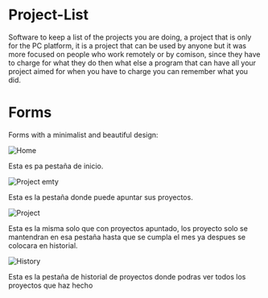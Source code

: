 # Project-List
Software to keep a list of the projects you are doing, a project that is only for the PC platform, 
it is a project that can be used by anyone but it was more focused on people who work remotely or 
by comison, since they have to charge for what they do then what else a program that can have all 
your project aimed for when you have to charge you can remember what you did.

# Forms
Forms with a minimalist and beautiful design:

![Home](https://github.com/Engels23rd/Project-List/assets/89677093/ad51ecda-dd29-4980-9c8f-ce6e1a686a1d)

Esta es pa pestaña de inicio.


![Project emty](https://github.com/Engels23rd/Project-List/assets/89677093/dffc2bc9-6dd0-4311-b5be-01b273c946f8)

Esta es la pestaña donde puede apuntar sus proyectos.


![Project](https://github.com/Engels23rd/Project-List/assets/89677093/1510ad38-349f-4ca0-a03c-a794d041069e)

Esta es la misma solo que con proyectos apuntado, los proyecto solo se mantendran en esa pestaña hasta que se cumpla el
mes ya despues se colocara en historial.


![History](https://github.com/Engels23rd/Project-List/assets/89677093/68307091-562f-4586-b58b-3ab1aa46f0e1)

Esta es la pestaña de historial de proyectos donde podras ver todos los proyectos que haz hecho

